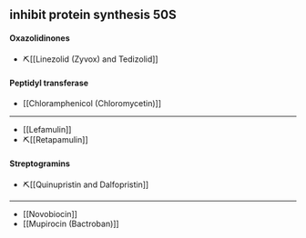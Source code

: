 ##  inhibit protein synthesis 50S
#### Oxazolidinones
- ⛏️[[Linezolid (Zyvox) and Tedizolid]]
#### Peptidyl transferase
- [[Chloramphenicol (Chloromycetin)]]
---
- [[Lefamulin]]
- ⛏️[[Retapamulin]]
#### Streptogramins
- ⛏️[[Quinupristin and Dalfopristin]]
---
- [[Novobiocin]]
- [[Mupirocin (Bactroban)]]

